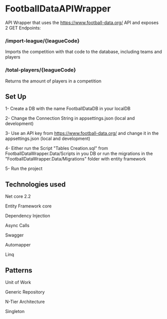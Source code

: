# FootballDataAPIWrapper

API Wrapper that uses the https://www.football-data.org/ API and exposes 2 GET Endpoints:

### /import-league/{leagueCode}

  Imports the competition with that code to the database, including teams and players

### /total-players/{leagueCode}

  Returns the amount of players in a competition
  
  
 ## Set Up
 
 1- Create a DB with the name FootballDataDB in your localDB
 
 2- Change the Connection String in appsettings.json (local and development)
 
 3- Use an API key from https://www.football-data.org/ and change it in the appsettings.json (local and development)
 
 4- Either run the Script "Tables Creation.sql" from FootballDataWrapper.Data/Scripts in you DB or run the migrations in the   
 "FootballDataWrapper.Data/Migrations" folder with entity framework
 
 5- Run the project
 
 ## Technologies used
  Net core 2.2
  
  Entity Framework core
  
  Dependency Injection
  
  Async Calls
  
  Swagger
  
  Automapper
  
  Linq
  
  ## Patterns 
  Unit of Work
  
  Generic Repository
  
  N-Tier Architecture
  
  Singleton
